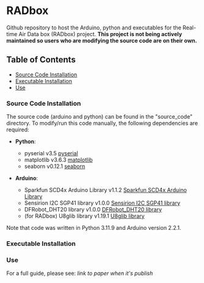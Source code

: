 # RADbox
Github repository to host the Arduino, python and executables for the Real-time Air Data box (RADbox) project. **This project is not being actively maintained so users who are modifying the source code are on their own.**

## Table of Contents
- [Source Code Installation](#source-code-installation)
- [Executable Installation](#executable-installation)
- [Use](#use)

### Source Code Installation
The source code (arduino and python) can be found in the "source_code" directory. To modify/run this code manually, the following dependencies are required:
- **Python**:
  - pyserial v3.5 [pyserial](https://pyserial.readthedocs.io/en/latest/)
  - matplotlib v3.6.3 [matplotlib](https://matplotlib.org/stable/index.html)
  - seaborn v0.12.1 [seaborn](https://seaborn.pydata.org/)

- **Arduino**:
  - Sparkfun SCD4x Arduino Library v1.1.2 [Sparkfun SCD4x Arduino Library](https://github.com/sparkfun/SparkFun_SCD4x_Arduino_Library)
  - Sensirion I2C SGP41 library v1.0.0 [Sensirion I2C SGP41 library](https://github.com/Sensirion/arduino-i2c-sgp41)
  - DFRobot_DHT20 library v1.0.0 [DFRobot_DHT20 library](https://github.com/DFRobot/DFRobot_DHT20)
  - (for RADbox) U8glib library v1.19.1 [U8glib library](https://github.com/olikraus/u8glib)

Note that code was written in Python 3.11.9 and Arduino version 2.2.1.
### Executable Installation


### Use
For a full guide, please see: *link to paper when it's publish*




